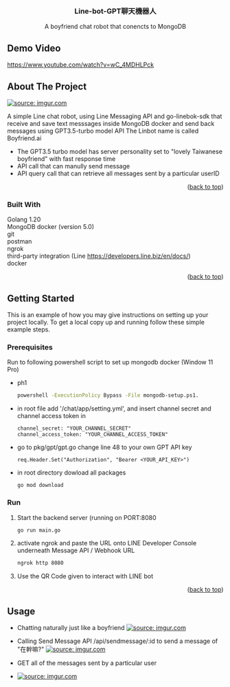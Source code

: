 <!-- Improved compatibility of back to top link: See: https://github.com/othneildrew/Best-README-Template/pull/73 -->
<a name="readme-top"></a>




<!-- PROJECT SHIELDS -->
<!--
-->




<!-- PROJECT LOGO -->
<br />
<div align="center">

  <h3 align="center">Line-bot-GPT聊天機器人</h3>

  <p align="center">
    A boyfriend chat robot that conencts to MongoDB
    <br />
  </p>
</div>

## Demo Video 
https://www.youtube.com/watch?v=wC_4MDHLPck



<!-- ABOUT THE PROJECT -->
## About The Project

<a href="https://imgur.com/gZDPSj0"><img src="https://i.imgur.com/gZDPSj0.png" title="source: imgur.com" /></a>

A simple Line chat robot, using Line Messaging API and go-linebok-sdk that receive and save text messsages inside MongoDB docker and send back messages using GPT3.5-turbo model API
The Linbot name is called Boyfriend.ai
* The GPT3.5 turbo model has server personality set to "lovely Taiwanese boyfriend" with fast response time
* API call that can manully send message
* API query call that can retrieve all messages sent by a particular userID

<p align="right">(<a href="#readme-top">back to top</a>)</p>



### Built With

Golang 1.20
</br>
MongoDB docker (version 5.0) 
</br>
git
</br>
postman 
</br>
ngrok 
</br>
third-party integration (Line https://developers.line.biz/en/docs/)  
docker

<p align="right">(<a href="#readme-top">back to top</a>)</p>



<!-- GETTING STARTED -->
## Getting Started

This is an example of how you may give instructions on setting up your project locally.
To get a local copy up and running follow these simple example steps.

### Prerequisites

Run to following powershell script to set up mongodb docker (Window 11 Pro)
* ph1
  ```sh
  powershell -ExecutionPolicy Bypass -File mongodb-setup.ps1.
  ```
* in root file add '/chat/app/setting.yml', and insert channel secret and channel access token in
  ```
  channel_secret: "YOUR_CHANNEL_SECRET"
  channel_access_token: "YOUR_CHANNEL_ACCESS_TOKEN"
  ```
* go to pkg/gpt/gpt.go change line 48 to your own GPT API key
  ```
  req.Header.Set("Authorization", "Bearer <YOUR_API_KEY>")
  ```
* in root directory dowload all packages 
  ```
  go mod download
### Run

1. Start the backend server (running on PORT:8080
   ```sh
   go run main.go
   ```
2. activate ngrok and paste the URL onto LINE Developer Console underneath Message API / Webhook URL
   ```sh
   ngrok http 8080
   ```
3. Use the QR Code given to interact with LINE bot

<p align="right">(<a href="#readme-top">back to top</a>)</p>



<!-- USAGE EXAMPLES -->
## Usage

* Chatting naturally just like a boyfriend
<a href="https://imgur.com/xkl1lgQ"><img src="https://i.imgur.com/xkl1lgQ.png" title="source: imgur.com" /></a>

* Calling Send Message API /api/sendmessage/:id to send a message of "在幹嘛?"
<a href="https://imgur.com/FxqwFwE"><img src="https://i.imgur.com/FxqwFwE.png" title="source: imgur.com" /></a>

* GET all of the messages sent by a particular user
* <a href="https://imgur.com/zEnvi5E"><img src="https://i.imgur.com/zEnvi5E.png" title="source: imgur.com" /></a>
